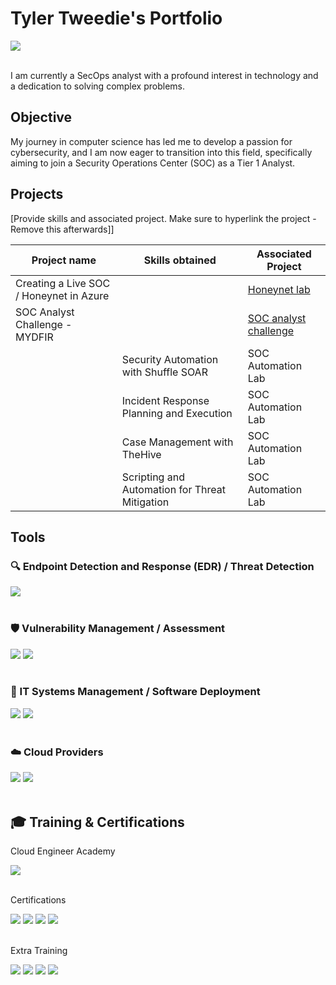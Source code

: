 # Tyler Tweedie's Portfolio

<a href="https://www.linkedin.com/in/tylertweedie" target="_blank">
  <img src="https://img.shields.io/badge/-LinkedIn-0072b1?&style=for-the-badge&logo=linkedin&logoColor=white" />
</a>
<br>
</br>

I am currently a SecOps analyst with a profound interest in technology and a dedication to solving complex problems.

## Objective

My journey in computer science has led me to develop a passion for cybersecurity, and I am now eager to transition into this field, specifically aiming to join a Security Operations Center (SOC) as a Tier 1 Analyst.

## Projects
[Provide skills and associated project. Make sure to hyperlink the project - Remove this afterwards]]

|Project name                               | Skills obtained                               | Associated Project         |
|-------------------                        |-----------------------------------------------|----------------------------|
|Creating a Live SOC / Honeynet in Azure    |                                               | <a href="https://github.com/TylerTweedie/Cloud-SOC">Honeynet lab</a>|
|SOC Analyst Challenge - MYDFIR             |                                               | <a href="https://github.com/TylerTweedie/MyDFIR-SOC-analyst">SOC analyst challenge</a>|
|                                           | Security Automation with Shuffle SOAR         | SOC Automation Lab|
|                                           | Incident Response Planning and Execution      | SOC Automation Lab|
|                                           | Case Management with TheHive                  | SOC Automation Lab|
|                                           | Scripting and Automation for Threat Mitigation| SOC Automation Lab|

## Tools

### 🔍 Endpoint Detection and Response (EDR) / Threat Detection
<div>
    <img src="https://img.shields.io/badge/-CrowdStrike-E4002B?style=for-the-badge&logo=CrowdStrike&logoColor=white" />
    
</div>

<br>

### 🛡️ Vulnerability Management / Assessment
<div>
    <img src="https://img.shields.io/badge/-Microsoft_Defender_for_Endpoint-00A4EF?&style=for-the-badge&logo=Microsoft&logoColor=white" />
    <img src="https://img.shields.io/badge/-Tenable-0296D8?style=for-the-badge&logo=Tenable&logoColor=white" />
</div>

<br>

### 🧰 IT Systems Management / Software Deployment
<div>
    <img src="https://img.shields.io/badge/-PDQ%20Deploy-1A1A1A?style=for-the-badge&logo=windows&logoColor=white" />
    <img src="https://img.shields.io/badge/-Action1-007ACC?style=for-the-badge&logo=security&logoColor=white" />
</div>

<br>

### ☁️ Cloud Providers
<div>
    <img src="https://img.shields.io/badge/AWS-232F3E?style=for-the-badge&logo=Amazon%20AWS&logoColor=white" />
    <img src="https://img.shields.io/badge/Azure-0078D4?style=for-the-badge&logo=Microsoft%20Azure&logoColor=white" />
</div>

<br>


## 🎓 Training & Certifications
<div>
</div>

Cloud Engineer Academy


<div>
<img src="https://img.shields.io/badge/-Cloud%20Engineer%20Academy-5C2D91?style=for-the-badge&logo=Cloudflare&logoColor=white" />
</div>

<br>

Certifications


<div>
<img src="https://img.shields.io/badge/-Security%2B-FF0000?&style=for-the-badge&logo=CompTIA&logoColor=white" />
<img src="https://img.shields.io/badge/ISC²%20Certified%20in%20Cybersecurity-006400?style=for-the-badge&logo=ISC2&logoColor=white" />
<img src="https://img.shields.io/badge/Google%20Cybersecurity%20Certificate-4285F4?style=for-the-badge&logo=Google&logoColor=white" />
<img src="https://img.shields.io/badge/FEMA%20ICS--100%20Certified-2E5C6E?style=for-the-badge&logo=GovTech&logoColor=white" />

</div>

<br>

Extra Training


<div>
<img src="https://img.shields.io/badge/Professor%20Messer%20A%2B-EA4335?style=for-the-badge&logo=BookStack&logoColor=white" />
<img src="https://img.shields.io/badge/Professor%20Messer%20Network%2B-4285F4?style=for-the-badge&logo=BookStack&logoColor=white" />
<img src="https://img.shields.io/badge/Professor%20Messer%20Security%2B-34A853?style=for-the-badge&logo=BookStack&logoColor=white" />
<img src="https://img.shields.io/badge/Linux%20Journey-000000?style=for-the-badge&logo=Linux&logoColor=white" />
</div>
